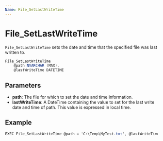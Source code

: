 ```yaml
---
Name: File_SetLastWriteTime
---
```


# File_SetLastWriteTime

`File_SetLastWriteTime` sets the date and time that the specified file was last written to.

```csharp
File_SetLastWriteTime
	@path NVARCHAR (MAX),
	@lastWriteTime DATETIME
```

## Parameters

 - **path**: The file for which to set the date and time information.
 - **lastWriteTime**: A DateTime containing the value to set for the last write date and time of path. This value is expressed in local time.

## Example

```csharp
EXEC File_SetLastWriteTime @path = 'C:\Temp\MyTest.txt', @lastWriteTime = '2018-12-05'
```

